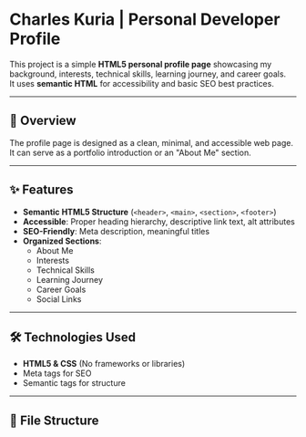 # Charles Kuria | Personal Developer Profile

This project is a simple **HTML5 personal profile page** showcasing my background, interests, technical skills, learning journey, and career goals.  
It uses **semantic HTML** for accessibility and basic SEO best practices.

---

## 📌 Overview
The profile page is designed as a clean, minimal, and accessible web page. It can serve as a portfolio introduction or an "About Me" section.

---

## ✨ Features
- **Semantic HTML5 Structure** (`<header>`, `<main>`, `<section>`, `<footer>`)
- **Accessible**: Proper heading hierarchy, descriptive link text, alt attributes
- **SEO-Friendly**: Meta description, meaningful titles
- **Organized Sections**:
  - About Me
  - Interests
  - Technical Skills
  - Learning Journey
  - Career Goals
  - Social Links

---

## 🛠 Technologies Used
- **HTML5 & CSS** (No frameworks or libraries)
- Meta tags for SEO
- Semantic tags for structure

---

## 📂 File Structure
